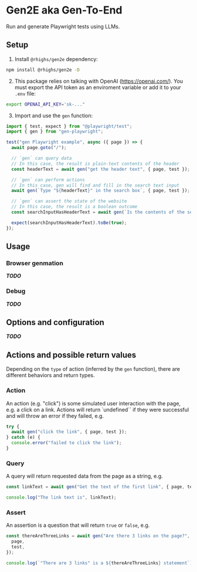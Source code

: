 # Gen2E aka Gen-To-End

Run and generate Playwright tests using LLMs.

## Setup

1. Install `@rhighs/gen2e` dependency:

```bash
npm install @rhighs/gen2e -D
```

2. This package relies on talking with OpenAI (https://openai.com/). You must export the API token as an enviroment variable or add it to your `.env` file:

```bash
export OPENAI_API_KEY='sk-..."
```

3. Import and use the `gen` function:

```ts
import { test, expect } from "@playwright/test";
import { gen } from "gen-playwright";

test("gen Playwright example", async ({ page }) => {
  await page.goto("/");

  // `gen` can query data
  // In this case, the result is plain-text contents of the header
  const headerText = await gen("get the header text", { page, test });

  // `gen` can perform actions
  // In this case, gen will find and fill in the search text input
  await gen(`Type "${headerText}" in the search box`, { page, test });

  // `gen` can assert the state of the website
  // In this case, the result is a boolean outcome
  const searchInputHasHeaderText = await gen(`Is the contents of the search box equal to "${headerText}"?`, { page, test });

  expect(searchInputHasHeaderText).toBe(true);
});
```

## Usage

### Browser genmation

***TODO***

### Debug

***TODO***

## Options and configuration

***TODO***

## Actions and possible return values
Depending on the `type` of action (inferred by the `gen` function), there are different behaviors and return types.

### Action
An action (e.g. "click") is some simulated user interaction with the page, e.g. a click on a link. Actions will return `undefined`` if they were successful and will throw an error if they failed, e.g.

```ts
try {
  await gen("click the link", { page, test });
} catch (e) {
  console.error("failed to click the link");
}
```

### Query
A query will return requested data from the page as a string, e.g.

```ts
const linkText = await gen("Get the text of the first link", { page, test });

console.log("The link text is", linkText);
```

### Assert

An assertion is a question that will return `true` or `false`, e.g.

```ts
const thereAreThreeLinks = await gen("Are there 3 links on the page?", {
  page,
  test,
});

console.log(`"There are 3 links" is a ${thereAreThreeLinks} statement`);
```

